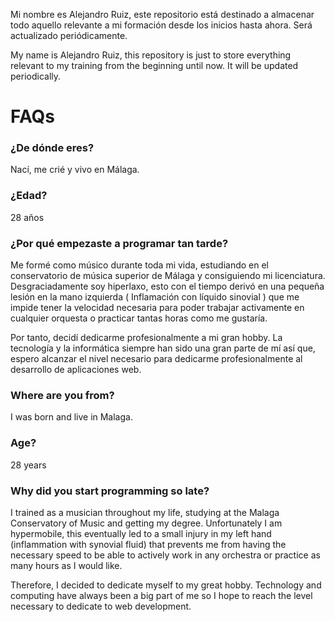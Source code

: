 Mi nombre es Alejandro Ruiz, este repositorio está destinado a almacenar todo aquello relevante a mi formación desde los inicios hasta ahora. Será actualizado periódicamente. 



My name is Alejandro Ruiz, this repository is just to store everything relevant to my training from the beginning until now. It will be updated periodically.










#  **FAQs**

### ¿De dónde eres?

Nací, me crié y vivo en Málaga.

### ¿Edad?

28 años

### ¿Por qué empezaste a programar tan tarde?

Me formé como músico durante toda mi vida, estudiando en el conservatorio de música superior de Málaga y consiguiendo mi licenciatura. Desgraciadamente soy hiperlaxo, esto con el tiempo derivó en una pequeña lesión en la mano izquierda ( Inflamación con líquido sinovial ) que me impide tener la velocidad necesaria para poder trabajar activamente en cualquier orquesta o  practicar tantas horas como me gustaría. 

Por tanto, decidí dedicarme profesionalmente a mi gran hobby. La tecnología y la informática siempre han sido una gran parte de mí así que, espero alcanzar el nivel necesario para dedicarme profesionalmente al desarrollo de aplicaciones web. 



### Where are you from?

I was born and live in Malaga.

### Age?

28 years

### Why did you start programming so late?

I trained as a musician throughout my life, studying at the Malaga Conservatory of Music and getting my degree. Unfortunately I am hypermobile, this eventually led to a small injury in my left hand (inflammation with synovial fluid) that prevents me from having the necessary speed to be able to actively work in any orchestra or practice as many hours as I would like.

Therefore, I decided to dedicate myself to my great hobby. Technology and computing have always been a big part of me so I hope to reach the level necessary to dedicate to web development.
